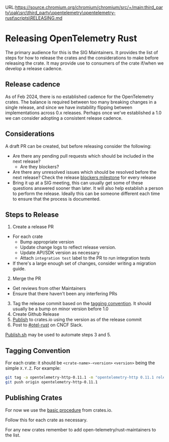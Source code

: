URL:https://source.chromium.org/chromium/chromium/src/+/main:third_party\oak\src\third_party\opentelemetry\opentelemetry-rust\scripts\RELEASING.md
# Releasing OpenTelemetry Rust

The primary audience for this is the SIG Maintainers. It provides the list of steps for how to release the crates and the
considerations to make before releasing the crate. It may provide use to consumers of the crate if/when we develop a
release cadence.

## Release cadence

As of Feb 2024, there is no established cadence for the OpenTelemetry crates. The balance is required between too many
breaking changes in a single release, and since we have instability flipping between implementations across 0.x
releases. Perhaps once we've established a 1.0 we can consider adopting a consistent release cadence.

## Considerations

A draft PR can be created, but before releasing consider the following:

* Are there any pending pull requests which should be included in the next release?
  * Are they blockers?
* Are there any unresolved issues which should be resolved before the next release? Check the release [blockers milestone](https://github.com/open-telemetry/opentelemetry-rust/milestones) for every release
* Bring it up at a SIG meeting, this can usually get some of these questions answered sooner than later. It will also
  help establish a person to perform the release. Ideally this can be someone different each time to ensure that the
  process is documented.

## Steps to Release

1. Create a release PR

* For each crate
  * Bump appropriate version
  * Update change logs to reflect release version.
  * Update API/SDK version as necessary
  * Attach `integration test` label to the PR to run integration tests
* If there's a large enough set of changes, consider writing a migration guide.

2. Merge the PR

* Get reviews from other Maintainers
* Ensure that there haven't been any interfering PRs

3. Tag the release commit based on the [tagging convention](#tagging-convention). It should usually be a bump on minor version before 1.0
4. Create Github Release
5. [Publish](#publishing-crates) to crates.io using the version as of the release commit
6. Post to [#otel-rust](https://cloud-native.slack.com/archives/C03GDP0H023) on CNCF Slack.

[Publish.sh](./publish.sh) may be used to automate steps 3 and 5.

## Tagging Convention

For each crate: it should be `<crate-name>-<version>` `<version>` being the simple `X.Y.Z`.
For example:

```sh
git tag -a opentelemetry-http-0.11.1 -m "opentelemetry-http 0.11.1 release"
git push origin opentelemetry-http-0.11.1
```

## Publishing Crates

For now we use the [basic procedure](https://doc.rust-lang.org/cargo/reference/publishing.html) from crates.io.

Follow this for each crate as necessary.

For any new crates remember to add open-telemetry/rust-maintainers to the list.
